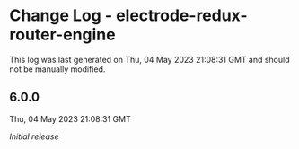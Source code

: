 # Change Log - electrode-redux-router-engine

This log was last generated on Thu, 04 May 2023 21:08:31 GMT and should not be manually modified.

## 6.0.0
Thu, 04 May 2023 21:08:31 GMT

_Initial release_

